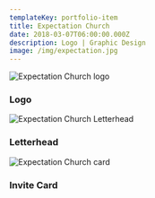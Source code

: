 ```yaml
---
templateKey: portfolio-item
title: Expectation Church
date: 2018-03-07T06:00:00.000Z
description: Logo | Graphic Design
image: /img/expectation.jpg
---
```


![Expectation Church logo](/img/expectation.jpg)

### Logo

![Expectation Church Letterhead](/img/expectation2.jpg)

### Letterhead

![Expectation Church card](/img/expectation3.jpg)

### Invite Card
